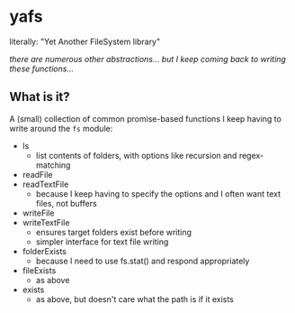 # yafs

literally: "Yet Another FileSystem library"

_there are numerous other abstractions... but I keep coming back to writing
these functions..._

## What is it?

A (small) collection of common promise-based functions 
I keep having to write around the `fs` module:

- ls
  - list contents of folders, with options like recursion and regex-matching
- readFile
- readTextFile
  - because I keep having to specify the options and I often want text files, not buffers
- writeFile
- writeTextFile
  - ensures target folders exist before writing
  - simpler interface for text file writing
- folderExists
  - because I need to use fs.stat() and respond appropriately
- fileExists
  - as above
- exists
  - as above, but doesn't care what the path is if it exists

